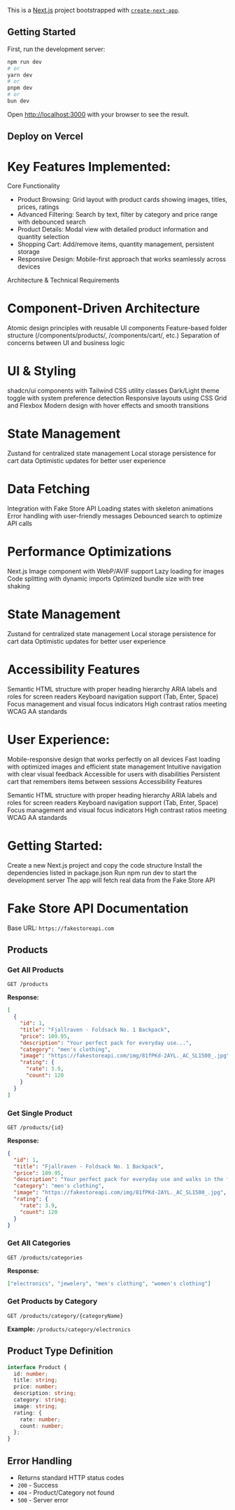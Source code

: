 This is a [Next.js](https://nextjs.org) project bootstrapped with [`create-next-app`](https://nextjs.org/docs/app/api-reference/cli/create-next-app).

## Getting Started

First, run the development server:

```bash
npm run dev
# or
yarn dev
# or
pnpm dev
# or
bun dev
```

Open [http://localhost:3000](http://localhost:3000) with your browser to see the result.

## Deploy on Vercel

# Key Features Implemented:

Core Functionality

- Product Browsing: Grid layout with product cards showing images, titles, prices, ratings
- Advanced Filtering: Search by text, filter by category and price range with debounced search
- Product Details: Modal view with detailed product information and quantity selection
- Shopping Cart: Add/remove items, quantity management, persistent storage
- Responsive Design: Mobile-first approach that works seamlessly across devices

Architecture & Technical Requirements

# Component-Driven Architecture

Atomic design principles with reusable UI components
Feature-based folder structure (/components/products/, /components/cart/, etc.)
Separation of concerns between UI and business logic

# UI & Styling

shadcn/ui components with Tailwind CSS utility classes
Dark/Light theme toggle with system preference detection
Responsive layouts using CSS Grid and Flexbox
Modern design with hover effects and smooth transitions

# State Management

Zustand for centralized state management
Local storage persistence for cart data
Optimistic updates for better user experience

# Data Fetching

Integration with Fake Store API
Loading states with skeleton animations
Error handling with user-friendly messages
Debounced search to optimize API calls

# Performance Optimizations

Next.js Image component with WebP/AVIF support
Lazy loading for images
Code splitting with dynamic imports
Optimized bundle size with tree shaking

# State Management

Zustand for centralized state management
Local storage persistence for cart data
Optimistic updates for better user experience

# Accessibility Features

Semantic HTML structure with proper heading hierarchy
ARIA labels and roles for screen readers
Keyboard navigation support (Tab, Enter, Space)
Focus management and visual focus indicators
High contrast ratios meeting WCAG AA standards

# User Experience:

Mobile-responsive design that works perfectly on all devices
Fast loading with optimized images and efficient state management
Intuitive navigation with clear visual feedback
Accessible for users with disabilities
Persistent cart that remembers items between sessions Accessibility Features

Semantic HTML structure with proper heading hierarchy
ARIA labels and roles for screen readers
Keyboard navigation support (Tab, Enter, Space)
Focus management and visual focus indicators
High contrast ratios meeting WCAG AA standards

# Getting Started:

Create a new Next.js project and copy the code structure
Install the dependencies listed in package.json
Run npm run dev to start the development server
The app will fetch real data from the Fake Store API

# Fake Store API Documentation

Base URL: `https://fakestoreapi.com`

## Products

### Get All Products

```
GET /products
```

**Response:**

```json
[
  {
    "id": 1,
    "title": "Fjallraven - Foldsack No. 1 Backpack",
    "price": 109.95,
    "description": "Your perfect pack for everyday use...",
    "category": "men's clothing",
    "image": "https://fakestoreapi.com/img/81fPKd-2AYL._AC_SL1500_.jpg",
    "rating": {
      "rate": 3.9,
      "count": 120
    }
  }
]
```

### Get Single Product

```
GET /products/{id}
```

**Response:**

```json
{
  "id": 1,
  "title": "Fjallraven - Foldsack No. 1 Backpack",
  "price": 109.95,
  "description": "Your perfect pack for everyday use and walks in the forest.",
  "category": "men's clothing",
  "image": "https://fakestoreapi.com/img/81fPKd-2AYL._AC_SL1500_.jpg",
  "rating": {
    "rate": 3.9,
    "count": 120
  }
}
```

### Get All Categories

```
GET /products/categories
```

**Response:**

```json
["electronics", "jewelery", "men's clothing", "women's clothing"]
```

### Get Products by Category

```
GET /products/category/{categoryName}
```

**Example:** `/products/category/electronics`

## Product Type Definition

```typescript
interface Product {
  id: number;
  title: string;
  price: number;
  description: string;
  category: string;
  image: string;
  rating: {
    rate: number;
    count: number;
  };
}
```

## Error Handling

- Returns standard HTTP status codes
- `200` - Success
- `404` - Product/Category not found
- `500` - Server error
